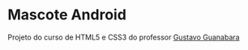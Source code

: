 # Mascote Android
Projeto do curso de HTML5 e CSS3 do professor [Gustavo Guanabara](https://github.com/gustavoguanabara)
